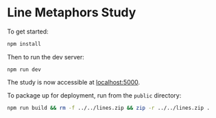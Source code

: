 # Line Metaphors Study

To get started:

```bash
npm install
```

Then to run the dev server:
```
npm run dev
```

The study is now accessible at [localhost:5000](http://localhost:5000).

To package up for deployment, run from the `public` directory:
```bash
npm run build && rm -f ../../lines.zip && zip -r ../../lines.zip .
```
